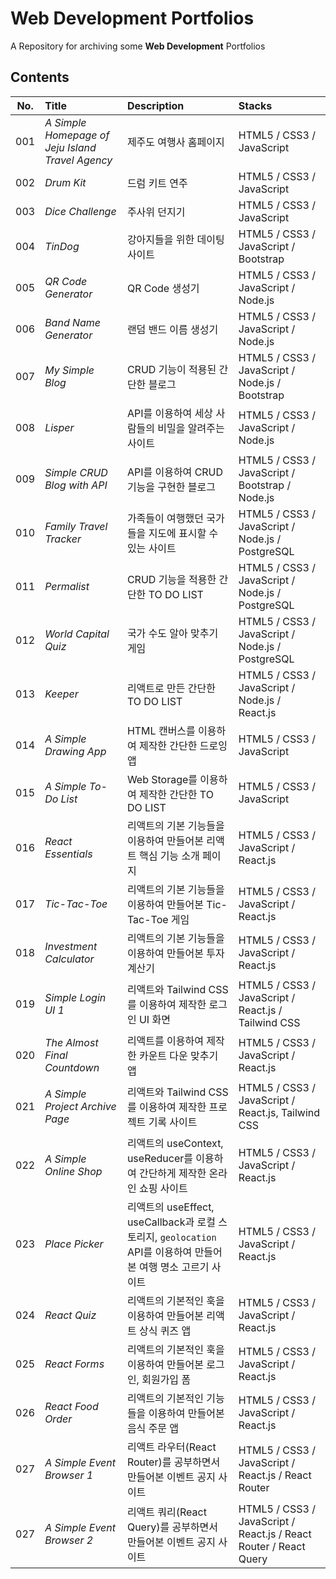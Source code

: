 # Web Development Portfolios

A Repository for archiving some **Web Development** Portfolios

## Contents

| **No.** | **Title**                                        | **Description**                                                                                                | **Stacks**                                                        |
| :-----: | :----------------------------------------------- | :------------------------------------------------------------------------------------------------------------- | :---------------------------------------------------------------- |
|   001   | _A Simple Homepage of Jeju Island Travel Agency_ | 제주도 여행사 홈페이지                                                                                         | HTML5 / CSS3 / JavaScript                                         |
|   002   | _Drum Kit_                                       | 드럼 키트 연주                                                                                                 | HTML5 / CSS3 / JavaScript                                         |
|   003   | _Dice Challenge_                                 | 주사위 던지기                                                                                                  | HTML5 / CSS3 / JavaScript                                         |
|   004   | _TinDog_                                         | 강아지들을 위한 데이팅 사이트                                                                                  | HTML5 / CSS3 / JavaScript / Bootstrap                             |
|   005   | _QR Code Generator_                              | QR Code 생성기                                                                                                 | HTML5 / CSS3 / JavaScript / Node.js                               |
|   006   | _Band Name Generator_                            | 랜덤 밴드 이름 생성기                                                                                          | HTML5 / CSS3 / JavaScript / Node.js                               |
|   007   | _My Simple Blog_                                 | CRUD 기능이 적용된 간단한 블로그                                                                               | HTML5 / CSS3 / JavaScript / Node.js / Bootstrap                   |
|   008   | _Lisper_                                         | API를 이용하여 세상 사람들의 비밀을 알려주는 사이트                                                            | HTML5 / CSS3 / JavaScript / Node.js                               |
|   009   | _Simple CRUD Blog with API_                      | API를 이용하여 CRUD 기능을 구현한 블로그                                                                       | HTML5 / CSS3 / JavaScript / Bootstrap / Node.js                   |
|   010   | _Family Travel Tracker_                          | 가족들이 여행했던 국가들을 지도에 표시할 수 있는 사이트                                                        | HTML5 / CSS3 / JavaScript / Node.js / PostgreSQL                  |
|   011   | _Permalist_                                      | CRUD 기능을 적용한 간단한 TO DO LIST                                                                           | HTML5 / CSS3 / JavaScript / Node.js / PostgreSQL                  |
|   012   | _World Capital Quiz_                             | 국가 수도 알아 맞추기 게임                                                                                     | HTML5 / CSS3 / JavaScript / Node.js / PostgreSQL                  |
|   013   | _Keeper_                                         | 리액트로 만든 간단한 TO DO LIST                                                                                | HTML5 / CSS3 / JavaScript / Node.js / React.js                    |
|   014   | _A Simple Drawing App_                           | HTML 캔버스를 이용하여 제작한 간단한 드로잉 앱                                                                 | HTML5 / CSS3 / JavaScript                                         |
|   015   | _A Simple To-Do List_                            | Web Storage를 이용하여 제작한 간단한 TO DO LIST                                                                | HTML5 / CSS3 / JavaScript                                         |
|   016   | _React Essentials_                               | 리액트의 기본 기능들을 이용하여 만들어본 리액트 핵심 기능 소개 페이지                                          | HTML5 / CSS3 / JavaScript / React.js                              |
|   017   | _Tic-Tac-Toe_                                    | 리액트의 기본 기능들을 이용하여 만들어본 Tic-Tac-Toe 게임                                                      | HTML5 / CSS3 / JavaScript / React.js                              |
|   018   | _Investment Calculator_                          | 리액트의 기본 기능들을 이용하여 만들어본 투자 계산기                                                           | HTML5 / CSS3 / JavaScript / React.js                              |
|   019   | _Simple Login UI 1_                              | 리액트와 Tailwind CSS를 이용하여 제작한 로그인 UI 화면                                                         | HTML5 / CSS3 / JavaScript / React.js / Tailwind CSS               |
|   020   | _The Almost Final Countdown_                     | 리액트를 이용하여 제작한 카운트 다운 맞추기 앱                                                                 | HTML5 / CSS3 / JavaScript / React.js                              |
|   021   | _A Simple Project Archive Page_                  | 리액트와 Tailwind CSS를 이용하여 제작한 프로젝트 기록 사이트                                                   | HTML5 / CSS3 / JavaScript / React.js, Tailwind CSS                |
|   022   | _A Simple Online Shop_                           | 리액트의 useContext, useReducer를 이용하여 간단하게 제작한 온라인 쇼핑 사이트                                  | HTML5 / CSS3 / JavaScript / React.js                              |
|   023   | _Place Picker_                                   | 리액트의 useEffect, useCallback과 로컬 스토리지, `geolocation` API를 이용하여 만들어본 여행 명소 고르기 사이트 | HTML5 / CSS3 / JavaScript / React.js                              |
|   024   | _React Quiz_                                     | 리액트의 기본적인 훅을 이용하여 만들어본 리액트 상식 퀴즈 앱                                                   | HTML5 / CSS3 / JavaScript / React.js                              |
|   025   | _React Forms_                                    | 리액트의 기본적인 훅을 이용하여 만들어본 로그인, 회원가입 폼                                                   | HTML5 / CSS3 / JavaScript / React.js                              |
|   026   | _React Food Order_                               | 리액트의 기본적인 기능들을 이용하여 만들어본 음식 주문 앱                                                      | HTML5 / CSS3 / JavaScript / React.js                              |
|   027   | _A Simple Event Browser 1_                       | 리액트 라우터(React Router)를 공부하면서 만들어본 이벤트 공지 사이트                                           | HTML5 / CSS3 / JavaScript / React.js / React Router               |
|   027   | _A Simple Event Browser 2_                       | 리액트 쿼리(React Query)를 공부하면서 만들어본 이벤트 공지 사이트                                              | HTML5 / CSS3 / JavaScript / React.js / React Router / React Query |
